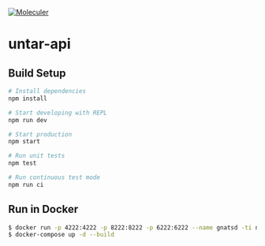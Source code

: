 [![Moleculer](https://img.shields.io/badge/Powered%20by-Moleculer-green.svg?colorB=0e83cd)](https://moleculer.services)

# untar-api

## Build Setup

``` bash
# Install dependencies
npm install

# Start developing with REPL
npm run dev

# Start production
npm start

# Run unit tests
npm test

# Run continuous test mode
npm run ci
```

## Run in Docker

```bash
$ docker run -p 4222:4222 -p 8222:8222 -p 6222:6222 --name gnatsd -ti nats:latest
$ docker-compose up -d --build
```
